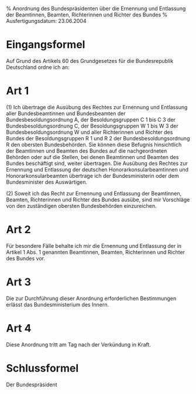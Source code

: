 % Anordnung des Bundespräsidenten über die Ernennung und Entlassung der Beamtinnen, Beamten, Richterinnen und Richter des Bundes
% Ausfertigungsdatum: 23.06.2004
 
# Eingangsformel

Auf Grund des Artikels 60 des Grundgesetzes für die Bundesrepublik Deutschland ordne ich an:

# Art 1

(1) Ich übertrage die Ausübung des Rechtes zur Ernennung und Entlassung aller Bundesbeamtinnen und Bundesbeamten der Bundesbesoldungsordnung A, der Besoldungsgruppen C 1 bis C 3 der Bundesbesoldungsordnung C, der Besoldungsgruppen W 1 bis W 3 der Bundesbesoldungsordnung W und aller Richterinnen und Richter des Bundes der Besoldungsgruppen R 1 und R 2 der Bundesbesoldungsordnung R den obersten Bundesbehörden. Sie können diese Befugnis hinsichtlich der Beamtinnen und Beamten des Bundes auf die nachgeordneten Behörden oder auf die Stellen, bei denen Beamtinnen und Beamten des Bundes beschäftigt sind, weiter übertragen. Die Ausübung des Rechtes zur Ernennung und Entlassung der deutschen Honorarkonsularbeamtinnen und Honorarkonsularbeamten übertrage ich der Bundesministerin oder dem Bundesminister des Auswärtigen.

(2) Soweit ich das Recht zur Ernennung und Entlassung der Beamtinnen, Beamten, Richterinnen und Richter des Bundes ausübe, sind mir Vorschläge von den zuständigen obersten Bundesbehörden einzureichen.

# Art 2

Für besondere Fälle behalte ich mir die Ernennung und Entlassung der in Artikel 1 Abs. 1 genannten Beamtinnen, Beamten, Richterinnen und Richter des Bundes vor.

# Art 3

Die zur Durchführung dieser Anordnung erforderlichen Bestimmungen erlässt das Bundesministerium des Innern.

# Art 4

Diese Anordnung tritt am Tag nach der Verkündung in Kraft.

# Schlussformel

Der Bundespräsident
